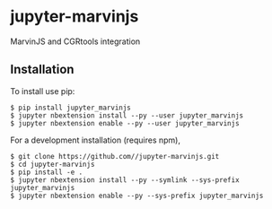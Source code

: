 jupyter-marvinjs
===============================

MarvinJS and CGRtools integration

Installation
------------

To install use pip:

    $ pip install jupyter_marvinjs
    $ jupyter nbextension install --py --user jupyter_marvinjs
    $ jupyter nbextension enable --py --user jupyter_marvinjs

For a development installation (requires npm),

    $ git clone https://github.com//jupyter-marvinjs.git
    $ cd jupyter-marvinjs
    $ pip install -e .
    $ jupyter nbextension install --py --symlink --sys-prefix jupyter_marvinjs
    $ jupyter nbextension enable --py --sys-prefix jupyter_marvinjs
